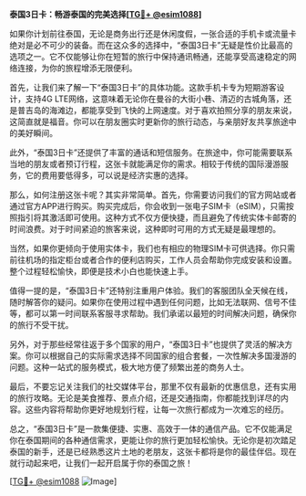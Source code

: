 **泰国3日卡：畅游泰国的完美选择[[TG💪+ @esim1088](https://t.me/s/esim1088)]**

如果你计划前往泰国，无论是商务出行还是休闲度假，一张合适的手机卡或流量卡绝对是必不可少的装备。而在这众多的选择中，“泰国3日卡”无疑是性价比最高的选项之一。它不仅能够让你在短暂的旅行中保持通讯畅通，还能享受高速稳定的网络连接，为你的旅程增添无限便利。

首先，让我们来了解一下“泰国3日卡”的具体功能。这款手机卡专为短期游客设计，支持4G LTE网络，这意味着无论你在曼谷的大街小巷、清迈的古城角落，还是普吉岛的海滩边，都能享受到飞快的上网速度。对于喜欢拍照分享的朋友来说，这简直就是福音。你可以在朋友圈实时更新你的旅行动态，与亲朋好友共享旅途中的美好瞬间。

此外，“泰国3日卡”还提供了丰富的通话和短信服务。在旅途中，你可能需要联系当地的朋友或者预订行程，这张卡就能满足你的需求。相较于传统的国际漫游服务，它的费用要低得多，可以说是经济实惠的选择。

那么，如何注册这张卡呢？其实非常简单。首先，你需要访问我们的官方网站或者通过官方APP进行购买。购买完成后，你会收到一张电子SIM卡（eSIM），只需按照指引将其激活即可使用。这种方式不仅方便快捷，而且避免了传统实体卡邮寄的时间浪费。对于时间紧迫的旅客来说，这种即时可用的方式无疑是最理想的。

当然，如果你更倾向于使用实体卡，我们也有相应的物理SIM卡可供选择。你只需前往机场的指定柜台或者合作的便利店购买，工作人员会帮助你完成安装和设置。整个过程轻松愉快，即便是技术小白也能快速上手。

值得一提的是，“泰国3日卡”还特别注重用户体验。我们的客服团队全天候在线，随时解答你的疑问。如果你在使用过程中遇到任何问题，比如无法联网、信号不佳等，都可以第一时间联系客服寻求帮助。我们承诺以最短的时间解决问题，确保你的旅行不受干扰。

另外，对于那些经常往返于多个国家的用户，“泰国3日卡”也提供了灵活的解决方案。你可以根据自己的实际需求选择不同国家的组合套餐，一次性解决多国漫游的问题。这种一站式的服务模式，极大地方便了频繁出差的商务人士。

最后，不要忘记关注我们的社交媒体平台，那里不仅有最新的优惠信息，还有实用的旅行攻略。无论是美食推荐、景点介绍，还是交通指南，你都能找到详尽的内容。这些内容将帮助你更好地规划行程，让每一次旅行都成为一次难忘的经历。

总之，“泰国3日卡”是一款集便捷、实惠、高效于一体的通信产品。它不仅能满足你在泰国期间的各种通信需求，更能让你的旅行更加轻松愉快。无论你是初次踏足泰国的新手，还是已经熟悉这片土地的老朋友，这张卡都将是你的最佳伴侣。现在就行动起来吧，让我们一起开启属于你的泰国之旅！

[[TG💪+ @esim1088](https://t.me/s/esim1088) ![Image](https://i.postimg.cc/4NQfJmqS/Snipaste-2025-05-13-00-14-12.png)]
